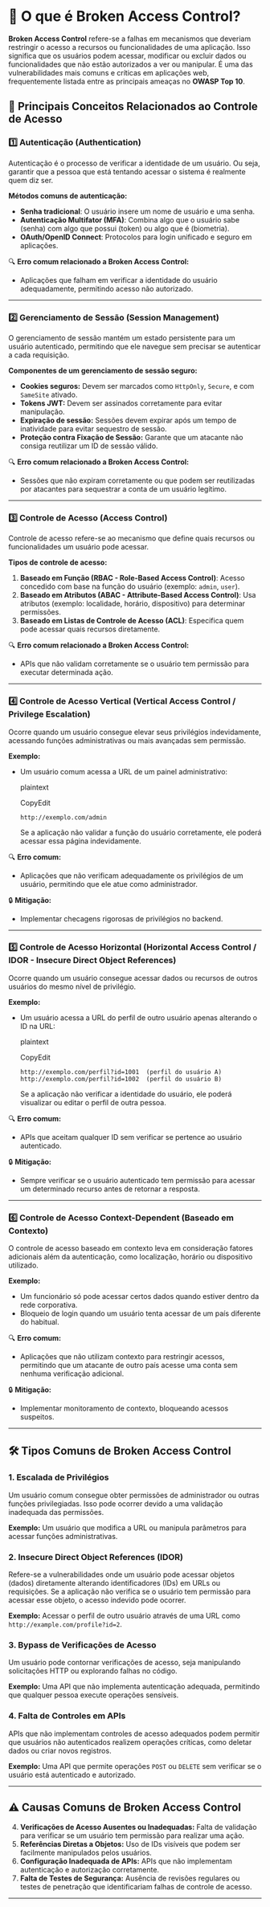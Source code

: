 # **🔐 O que é Broken Access Control?**

**Broken Access Control** refere-se a falhas em mecanismos que deveriam restringir o acesso a recursos ou funcionalidades de uma aplicação. Isso significa que os usuários podem acessar, modificar ou excluir dados ou funcionalidades que não estão autorizados a ver ou manipular. É uma das vulnerabilidades mais comuns e críticas em aplicações web, frequentemente listada entre as principais ameaças no **OWASP Top 10**.

## **🔑 Principais Conceitos Relacionados ao Controle de Acesso**

### **1️⃣ Autenticação (Authentication)**

Autenticação é o processo de verificar a identidade de um usuário. Ou seja, garantir que a pessoa que está tentando acessar o sistema é realmente quem diz ser.

**Métodos comuns de autenticação:**

- **Senha tradicional**: O usuário insere um nome de usuário e uma senha.
- **Autenticação Multifator (MFA)**: Combina algo que o usuário sabe (senha) com algo que possui (token) ou algo que é (biometria).
- **OAuth/OpenID Connect**: Protocolos para login unificado e seguro em aplicações.

🔍 **Erro comum relacionado a Broken Access Control:**

- Aplicações que falham em verificar a identidade do usuário adequadamente, permitindo acesso não autorizado.

---

### **2️⃣ Gerenciamento de Sessão (Session Management)**

O gerenciamento de sessão mantém um estado persistente para um usuário autenticado, permitindo que ele navegue sem precisar se autenticar a cada requisição.

**Componentes de um gerenciamento de sessão seguro:**

- **Cookies seguros:** Devem ser marcados como `HttpOnly`, `Secure`, e com `SameSite` ativado.
- **Tokens JWT:** Devem ser assinados corretamente para evitar manipulação.
- **Expiração de sessão:** Sessões devem expirar após um tempo de inatividade para evitar sequestro de sessão.
- **Proteção contra Fixação de Sessão:** Garante que um atacante não consiga reutilizar um ID de sessão válido.

🔍 **Erro comum relacionado a Broken Access Control:**

- Sessões que não expiram corretamente ou que podem ser reutilizadas por atacantes para sequestrar a conta de um usuário legítimo.

---

### **3️⃣ Controle de Acesso (Access Control)**

Controle de acesso refere-se ao mecanismo que define quais recursos ou funcionalidades um usuário pode acessar.

**Tipos de controle de acesso:**

1. **Baseado em Função (RBAC - Role-Based Access Control)**: Acesso concedido com base na função do usuário (exemplo: `admin`, `user`).
2. **Baseado em Atributos (ABAC - Attribute-Based Access Control)**: Usa atributos (exemplo: localidade, horário, dispositivo) para determinar permissões.
3. **Baseado em Listas de Controle de Acesso (ACL)**: Especifica quem pode acessar quais recursos diretamente.

🔍 **Erro comum relacionado a Broken Access Control:**

- APIs que não validam corretamente se o usuário tem permissão para executar determinada ação.

---

### **4️⃣ Controle de Acesso Vertical (Vertical Access Control / Privilege Escalation)**

Ocorre quando um usuário consegue elevar seus privilégios indevidamente, acessando funções administrativas ou mais avançadas sem permissão.

**Exemplo:**

- Um usuário comum acessa a URL de um painel administrativo:
    
    plaintext
    
    CopyEdit
    
    `http://exemplo.com/admin`
    
    Se a aplicação não validar a função do usuário corretamente, ele poderá acessar essa página indevidamente.

🔍 **Erro comum:**

- Aplicações que não verificam adequadamente os privilégios de um usuário, permitindo que ele atue como administrador.

🔒 **Mitigação:**

- Implementar checagens rigorosas de privilégios no backend.

---

### **5️⃣ Controle de Acesso Horizontal (Horizontal Access Control / IDOR - Insecure Direct Object References)**

Ocorre quando um usuário consegue acessar dados ou recursos de outros usuários do mesmo nível de privilégio.

**Exemplo:**

- Um usuário acessa a URL do perfil de outro usuário apenas alterando o ID na URL:
    
    plaintext
    
    CopyEdit
    
    `http://exemplo.com/perfil?id=1001  (perfil do usuário A)   http://exemplo.com/perfil?id=1002  (perfil do usuário B)`  
    
    Se a aplicação não verificar a identidade do usuário, ele poderá visualizar ou editar o perfil de outra pessoa.

🔍 **Erro comum:**

- APIs que aceitam qualquer ID sem verificar se pertence ao usuário autenticado.

🔒 **Mitigação:**

- Sempre verificar se o usuário autenticado tem permissão para acessar um determinado recurso antes de retornar a resposta.

---

### **6️⃣ Controle de Acesso Context-Dependent (Baseado em Contexto)**

O controle de acesso baseado em contexto leva em consideração fatores adicionais além da autenticação, como localização, horário ou dispositivo utilizado.

**Exemplo:**

- Um funcionário só pode acessar certos dados quando estiver dentro da rede corporativa.
- Bloqueio de login quando um usuário tenta acessar de um país diferente do habitual.

🔍 **Erro comum:**

- Aplicações que não utilizam contexto para restringir acessos, permitindo que um atacante de outro país acesse uma conta sem nenhuma verificação adicional.

🔒 **Mitigação:**

- Implementar monitoramento de contexto, bloqueando acessos suspeitos.
    

---

## **🛠 Tipos Comuns de Broken Access Control**

### **1. Escalada de Privilégios**

Um usuário comum consegue obter permissões de administrador ou outras funções privilegiadas. Isso pode ocorrer devido a uma validação inadequada das permissões.

**Exemplo:** Um usuário que modifica a URL ou manipula parâmetros para acessar funções administrativas.

### **2. Insecure Direct Object References (IDOR)**

Refere-se a vulnerabilidades onde um usuário pode acessar objetos (dados) diretamente alterando identificadores (IDs) em URLs ou requisições. Se a aplicação não verifica se o usuário tem permissão para acessar esse objeto, o acesso indevido pode ocorrer.

**Exemplo:** Acessar o perfil de outro usuário através de uma URL como `http://example.com/profile?id=2`.

### **3. Bypass de Verificações de Acesso**

Um usuário pode contornar verificações de acesso, seja manipulando solicitações HTTP ou explorando falhas no código.

**Exemplo:** Uma API que não implementa autenticação adequada, permitindo que qualquer pessoa execute operações sensíveis.

### **4. Falta de Controles em APIs**

APIs que não implementam controles de acesso adequados podem permitir que usuários não autenticados realizem operações críticas, como deletar dados ou criar novos registros.

**Exemplo:** Uma API que permite operações `POST` ou `DELETE` sem verificar se o usuário está autenticado e autorizado.

---

## **⚠️ Causas Comuns de Broken Access Control**

4. **Verificações de Acesso Ausentes ou Inadequadas:** Falta de validação para verificar se um usuário tem permissão para realizar uma ação.
5. **Referências Diretas a Objetos:** Uso de IDs visíveis que podem ser facilmente manipulados pelos usuários.
6. **Configuração Inadequada de APIs:** APIs que não implementam autenticação e autorização corretamente.
7. **Falta de Testes de Segurança:** Ausência de revisões regulares ou testes de penetração que identificariam falhas de controle de acesso.

---
